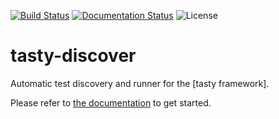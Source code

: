 [![Build Status](https://travis-ci.org/lwm/tasty-discover.svg?branch=master)](https://travis-ci.org/lwm/tasty-discover)
[![Documentation Status](https://readthedocs.org/projects/tasty-discover/badge/?version=latest)](http://tasty-discover.readthedocs.io/en/latest/?badge=latest)
![License](https://img.shields.io/badge/license-GPLv3-brightgreen.svg)

# tasty-discover

Automatic test discovery and runner for the [tasty framework].

Please refer to [the documentation] to get started.

[tasty-framework]: https://github.com/feuerbach/tasty
[the documentation]: http://tasty-discover.readthedocs.io/en/latest/
